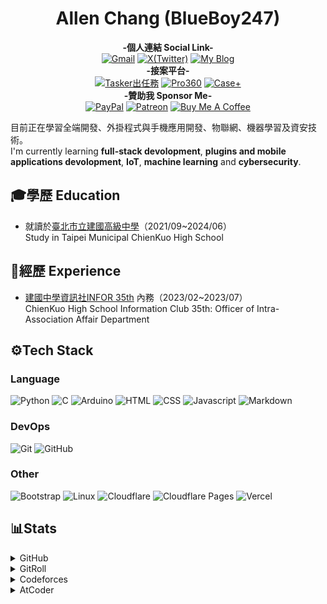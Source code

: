 <h1 align="center">Allen Chang (BlueBoy247)</h1>

<div align="center">

**-個人連結 Social Link-**<br>
[![Gmail](https://img.shields.io/static/v1?style=for-the-badge&message=gmail&color=FF0000&logo=gmail&logoColor=FFFFFF&label=)](mailto:uudenden.fly+ongithub@gmail.com)
[![X(Twitter)](https://img.shields.io/static/v1?style=for-the-badge&message=X&color=000000&logo=X&logoColor=FFFFFF&label=)](https://twitter.com/summit_AMT)
[![My Blog](https://img.shields.io/static/v1?style=for-the-badge&message=My%20Blog&color=222222&logo=Github&logoColor=FFFFFF&label=)](https://blueboy247.github.io/)
<br>
**-接案平台-**<br>
[![Tasker出任務](https://img.shields.io/static/v1?style=for-the-badge&message=Tasker出任務&color=E3284B&logo=&logoColor=FFFFFF&label=)](https://www.tasker.com.tw/workroom/nJjPr6)
[![Pro360](https://img.shields.io/static/v1?style=for-the-badge&message=Pro360&color=76B82A&logo=&logoColor=FFFFFF&label=)](https://www.pro360.com.tw/service/466549)
[![Case+](https://img.shields.io/static/v1?style=for-the-badge&message=Case%2B&color=6271C2&logo=&logoColor=FFFFFF&label=)](https://case.1111.com.tw/FindTalent/TalentInfo?Id=4202404280008)
<br>
**-贊助我 Sponsor Me-**<br>
[![PayPal](https://img.shields.io/static/v1?style=for-the-badge&message=PayPal&color=0079C1&logo=PayPal&logoColor=FFFFFF&label=)](https://www.paypal.com/paypalme/blueboy2472779)
[![Patreon](https://img.shields.io/static/v1?style=for-the-badge&message=Patreon&color=000000&logo=Patreon&logoColor=FFFFFF&label=)](https://www.patreon.com/BlueBoy247)
[![Buy Me A Coffee](https://img.shields.io/static/v1?style=for-the-badge&message=Buy%20Me%20A%20Coffee&color=FFDD00&logo=Buy%20Me%20A%20Coffee&logoColor=000000&label=)](https://buymeacoffee.com/blueboy247)

    
</div>

目前正在學習全端開發、外掛程式與手機應用開發、物聯網、機器學習及資安技術。<br>
I'm currently learning **full-stack devolopment**, **plugins and mobile applications devolopment**, **IoT**, **machine learning** and **cybersecurity**.

## 🎓學歷 Education
* 就讀於[臺北市立建國高級中學](https://www.ck.tp.edu.tw/)（2021/09~2024/06）<br>
Study in Taipei Municipal ChienKuo High School

## 📃經歷 Experience
* [建國中學資訊社INFOR 35th](https://www.instagram.com/infor.35th/) 內務（2023/02~2023/07）<br>
ChienKuo High School Information Club 35th: Officer of Intra-Association Affair Department

## ⚙️Tech Stack
### Language
![Python](https://img.shields.io/static/v1?style=for-the-badge&message=python&color=3776AB&logo=python&logoColor=FFFFFF&label=)
![C](https://img.shields.io/static/v1?style=for-the-badge&message=C&color=A8B9CC&logo=C&logoColor=FFFFFF&label=)
![Arduino](https://img.shields.io/static/v1?style=for-the-badge&message=Arduino&color=00878F&logo=Arduino&logoColor=FFFFFF&label=)
![HTML](https://img.shields.io/static/v1?style=for-the-badge&message=html5&color=E34F26&logo=html5&logoColor=FFFFFF&label=)
![CSS](https://img.shields.io/static/v1?style=for-the-badge&message=css3&color=1572B6&logo=css3&logoColor=FFFFFF&label=)
![Javascript](https://img.shields.io/static/v1?style=for-the-badge&message=javascript&color=F7DF1E&logo=javascript&logoColor=000000&label=)
![Markdown](https://img.shields.io/static/v1?style=for-the-badge&message=Markdown&color=000000&logo=Markdown&logoColor=FFFFFF&label=)

### DevOps
![Git](https://img.shields.io/static/v1?style=for-the-badge&message=git&color=F05032&logo=git&logoColor=FFFFFF&label=)
![GitHub](https://img.shields.io/static/v1?style=for-the-badge&message=github&color=181717&logo=github&logoColor=FFFFFF&label=)

### Other
![Bootstrap](https://img.shields.io/static/v1?style=for-the-badge&message=bootstrap&color=7952B3&logo=bootstrap&logoColor=FFFFFF&label=#)
![Linux](https://img.shields.io/static/v1?style=for-the-badge&message=Linux&color=FCC624&logo=Linux&logoColor=000000&label=#)
![Cloudflare](https://img.shields.io/static/v1?style=for-the-badge&message=Cloudflare&color=F38020&logo=cloudflare&logoColor=FFFFFF&label=)
![Cloudflare Pages](https://img.shields.io/static/v1?style=for-the-badge&message=Cloudflare%20Pages&color=F38020&logo=cloudflare%20pages&logoColor=FFFFFF&label=)
![Vercel](https://img.shields.io/static/v1?style=for-the-badge&message=Vercel&color=000000&logo=vercel&logoColor=FFFFFF&label=)

## 📊Stats
<details>
    <summary>GitHub</summary>
    <img height="150em" src="https://github-readme-stats.vercel.app/api?username=BlueBoy247&show_icons=true&theme=dracula&include_all_commits=true&count_private=true" alt="GitHub Stats">
    <img height="150em" src="https://github-readme-stats.vercel.app/api/top-langs/?username=BlueBoy247&layout=compact&langs_count=7&theme=dracula" alt="Most Used Languages">
</details>
<details>
    <summary>GitRoll</summary>
    <a href="https://gitroll.io/profile/uC0VuSxBplmRPBkxXoFcO7zl1rL43"><img src="https://gitroll.io/api/badges/profiles/v1/uC0VuSxBplmRPBkxXoFcO7zl1rL43" alt="GitRoll Profile Badge"/></a>
</details>
<details>
    <summary>Codeforces</summary>
    <a href="https://codeforces.com/profile/shuba247"><img src="https://codeforces-readme-stats.vercel.app/api/card?username=shuba247&theme=github_dark&disable_animations=false&show_icons=true&force_username=true" alt="Codeforces Stats"></a>
</details>
<details>
    <summary>AtCoder</summary>
    <a href="https://atcoder.jp/users/Shuba247"><img src="https://atcoder.junah.dev/v2/generate_badge?name=shuba247" alt="AtCoder Stats"></a>
</details>

<!---
shuba247/shuba247 is a ✨ special ✨ repository because its `README.md` (this file) appears on your GitHub profile.
You can click the Preview link to take a look at your changes.
--->
